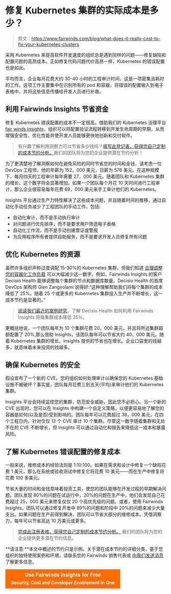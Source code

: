 # 修复 Kubernetes 集群的实际成本是多少？

> 原文：<https://www.fairwinds.com/blog/what-does-it-really-cost-to-fix-your-kubernetes-clusters>

 采用 Kubernetes 来提高软件开发速度的组织总是遇到同样的问题——修复缺陷和配置问题的高昂成本。正如修复代码问题代价高昂一样，Kubernetes 的错误配置也是如此。

平均而言，企业每月花费大约 30-40 小时的工程审计时间，这是一项密集且耗时的工作。这项工作主要集中在识别所有的 pod 和容器，将错误的配置输入到电子表格中，并将这些信息传播给开发人员进行补救。

## 利用 Fairwinds Insights 节省资金

修复 Kubernetes 错误配置的成本不一定很高。借助我们的 Kubernetes 治理平台[fair winds Insights](//www.fairwinds.com/insights)，组织可以将配置验证流程转移到开发生命周期的早期，从而增强安全性、优化性能并使开发人员能够更快地创新和交付软件。

> 有兴趣了解利用洞察力可以节省多少钱吗？[填写此登记表，获得您自己定制的成本节约分析。](/kubernetes-cost-to-fix-misconfig-reg)我们的团队将为您的企业提供潜在节约分析！

为了更清楚地了解洞察如何在避免风险的同时节省您的时间和金钱，请考虑一位 DevOps 工程师，他的年薪为 152，000 美元，日薪为 576 美元。在这种规模下，每月四天的工程审计每年需要 27，000 美元。随着团队和 Kubernetes 集群的增长，这个数字将会显著增加。如果一个团队每个月花 10 天时间进行工程审计，那么企业很容易每年花费 69，000 美元来手工审计他们的 Kubernetes。

Insights 平台通过生产力特性解决了这些成本问题，并且随着时间的推移，通过自动化手动任务减少了工程团队的手动工作，包括:

*   自动化审计，而不是手动执行审计
*   对问题进行优先排序，而不是要求用户筛选电子表格
*   自动化工作流，而不是手动创建票证或警报
*   为应用程序所有者提供自助服务，而不是要求开发人员修复所有问题

## 优化 Kubernetes 的资源

虽然许多组织声称过度调配 15-30%的 Kubernetes 集群，但我们知道 [合理调整您的容器化工作负载](https://www.fairwinds.com/blog/how-to-rightsize-your-kubernetes-workloads) 可以大幅减少这一数字。例如，Fairwinds Insights 的客户 Decisio Health 能够调整每个集群的节点和数据库数量。Decisio Health 的首席 DevOps 架构师 Glen Zangirolami 说得好:“这种理解帮助我们将每个集群的成本降低了 25%。随着 25 个或更多的 Kubernetes 集群投入生产并不断增长，这一成本节约是显著的。”

> [阅读我们最近的案例研究](/case-studies/decisio-health)，了解 Decisio Health 如何利用 Fairwinds Insights 将每集群成本降低 25%。

更概括地说，一个团队每年为 10 个集群花费 20，000 美元，并且将所述集群超额配置了 20%,那么借助 Insights，该团队每年可以节省大约 40，000 美元。随着 Kubernetes 集群的增长，Insights 提供的节省也在增长。企业口袋里的钱越多，就意味着未来投资的钱越多。

## 确保 Kubernetes 的安全

假设宣布了一个新的 CVE。您的组织如何处理审计以确保您的 Kubernetes 基础设施不被破坏？事实是，团队每月花费三到五天(平均)来审计他们的 Kubernetes 集群。

Insights 平台会持续监控您的集群，防范安全威胁，因此您不必担心。当一个新的 CVE 出现时，您可以在 Insights 中构建一个自定义策略，以便更容易地了解您的容器是如何(以及是否)受到影响的。团队每年可以花费超过 38，000 美元，在四个工程日内，针对仅仅 12 个 CVE 审计 10 个集群。尽管这一数字随着集群和无处不在的 CVE 不断增长，但 Insights 可以通过自动化和报告来降低这一成本和暴露风险。

## 了解 Kubernetes 错误配置的修复成本

一般来说，维修成本的经验法则是 1:10:100。如果在需求和设计中修复一个缺陷花费 1 美元，那么在系统或验收测试中修复它将花费 10 美元——而在生产中修复将花费 100 多美元。

节省大量的时间和金钱意味着投资工具，使您的团队能够在开发过程的早期解决问题。团队发现 80%的问题在试运行中，20%的问题在生产中，他们会发现自己花费超过 25，000 美元来修复仅仅 20 个高优先级的问题。或者，使用 Fairwinds Insights，团队可以通过修复开发中 89%的问题和阶段中 20%的问题来减少大量支出。如果问题在生产前得到解决，团队可以节省大部分的维修成本。凭借洞察力，每年可以节省高达 10 万美元或更多。

> [完成此注册表格，获得您自己定制的成本节约分析。](/kubernetes-cost-to-fix-misconfig-reg) 我们的团队将为您的企业提供更多潜在节约信息。

**请注意:**本文中概述的节约只是示例。关于潜在成本节约的详细分类，基于您组织的独特使用案例和环境，请联系您的 Fairwinds 销售代表或 [向我们发送消息](https://www.fairwinds.com/contact-us) 了解更多信息。

[![Use Fairwinds Insights for Free Security, Cost and Developer Enablement In One](img/7c86296320eb01b215d8e2755e9c5b9d.png)](https://cta-redirect.hubspot.com/cta/redirect/2184645/34aa4987-a1f9-438a-a145-d7d82d5c479a)